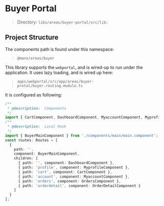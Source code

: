 # Buyer Portal

> Directory: `libs/areas/buyer-portal/src/lib:`

## Project Structure

The components path is found under this namespace:

> `@manx/areas/buyer`

This library supports the `webportal`, and is wired-up to run under the application. It uses lazy loading, and is wired up here:

> `apps/webportal/src/app/areas/buyer-protal/buyer.routing.module.ts`

It is configured as following:

```ts
/**
 * @description:  Components
 */
import { CartComponent, DashboardComponent, MyaccountComponent, MyprofileComponent, OrdersComponent, OrderDetailComponent } from '@hubx/areas/buyers';
/**
 * @description:  Local Hook
 */
import { BuyerMainComponent } from './components/main/main.component';
const routes: Routes = [
  {
    path: '',
    component: BuyerMainComponent,
    children: [
      { path: '', component: DashboardComponent },
      { path: 'profile', component: MyprofileComponent },
      { path: 'cart', component: CartComponent },
      { path: 'account', component: MyaccountComponent },
      { path: 'orders', component: OrdersComponent },
      { path: 'orderdetail', component: OrderDetailComponent }
    ]
  }
];
```
